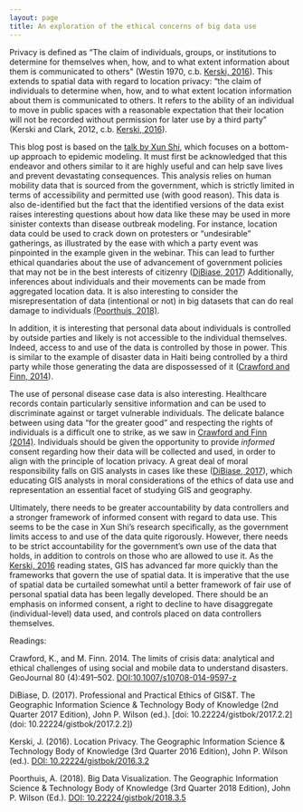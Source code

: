 ```yaml
---
layout: page
title: An exploration of the ethical concerns of big data use
---
```

Privacy is defined as “The claim of individuals, groups, or institutions to determine for themselves when, how, and to what extent information about them is communicated to others" (Westin 1970, c.b. [Kerski, 2016](https://gistbok.ucgis.org/bok-topics/location-privacy)). This extends to spatial data with regard to location privacy: “the claim of individuals to determine when, how, and to what extent location information about them is communicated to others. It refers to the ability of an individual to move in public spaces with a reasonable expectation that their location will not be recorded without permission for later use by a third party” (Kerski and Clark, 2012, c.b. [Kerski, 2016](https://gistbok.ucgis.org/bok-topics/location-privacy)).

This blog post is based on the [talk by Xun Shi](https://aag-geospatialfellows-series.secure-platform.com/a/solicitations/16/sessiongallery/246), which focuses on a bottom-up approach to epidemic modeling. It must first be acknowledged that this endeavor and others similar to it are highly useful and can help save lives and prevent devastating consequences. This analysis relies on human mobility data that is sourced from the government, which is strictly limited in terms of accessibility and permitted use (with good reason). This data is also de-identified but the fact that the identified versions of the data exist raises interesting questions about how data like these may be used in more sinister contexts than disease outbreak modeling. For instance, location data could be used to crack down on protesters or “undesirable” gatherings, as illustrated by the ease with which a party event was pinpointed in the example given in the webinar. This can lead to further ethical quandaries about the use of advancement of government policies that may not be in the best interests of citizenry ([DiBiase, 2017](https://gistbok.ucgis.org/bok-topics/professional-and-practical-ethics-gist)) Additionally, inferences about individuals and their movements can be made from aggregated location data. It is also interesting to consider the misrepresentation of data (intentional or not) in big datasets that can do real damage to individuals [(Poorthuis, 2018)](https://gistbok.ucgis.org/bok-topics/big-data-visualization#Challenges).

In addition, it is interesting that personal data about individuals is controlled by outside parties and likely is not accessible to the individual themselves. Indeed, access to and use of the data is controlled by those in power. This is similar to the example of disaster data in Haiti being controlled by a third party while those generating the data are dispossessed of it ([Crawford and Finn, 2014](DOI:10.1007/s10708-014-9597-z)).

The use of personal disease case data is also interesting. Healthcare records contain particularly sensitive information and can be used to discriminate against or target vulnerable individuals. The delicate balance between using data “for the greater good” and respecting the rights of individuals is a difficult one to strike, as we saw in [Crawford and Finn (2014)](DOI:10.1007/s10708-014-9597-z). Individuals should be given the opportunity to provide _informed_ consent regarding how their data will be collected and used, in order to align with the principle of location privacy. A great deal of moral responsibility falls on GIS analysts in cases like these ([DiBiase, 2017](https://gistbok.ucgis.org/bok-topics/professional-and-practical-ethics-gist)), which educating GIS analysts in moral considerations of the ethics of data use and representation an essential facet of studying GIS and geography. 

Ultimately, there needs to be greater accountability by data controllers and a stronger framework of informed consent with regard to data use. This seems to be the case in Xun Shi’s research specifically, as the government limits access to and use of the data quite rigorously. However, there needs to be strict accountability for the government’s own use of the data that holds, in addition to controls on those who are allowed to use it. As the [Kerski, 2016](https://gistbok.ucgis.org/bok-topics/location-privacy) reading states, GIS has advanced far more quickly than the frameworks that govern the use of spatial data. It is imperative that the use of spatial data be curtailed somewhat until a better framework of fair use of personal spatial data has been legally developed. There should be an emphasis on informed consent, a right to decline to have disaggregate (individual-level) data used, and controls placed on data controllers themselves.

Readings:

Crawford, K., and M. Finn. 2014. The limits of crisis data: analytical and ethical challenges of using social and mobile data to understand disasters. GeoJournal 80 (4):491–502. [DOI:10.1007/s10708-014-9597-z](DOI:10.1007/s10708-014-9597-z)

DiBiase, D. (2017). Professional and Practical Ethics of GIS&T. The Geographic Information Science & Technology Body of Knowledge (2nd Quarter 2017 Edition), John P. Wilson (ed.). [doi: 10.22224/gistbok/2017.2.2](doi: 10.22224/gistbok/2017.2.2])

Kerski, J. (2016). Location Privacy. The Geographic Information Science & Technology Body of Knowledge (3rd Quarter 2016 Edition), John P. Wilson (ed.). [DOI: 10.22224/gistbok/2016.3.2](DOI: 10.22224/gistbok/2016.3.2)

Poorthuis, A. (2018). Big Data Visualization. The Geographic Information Science & Technology Body of Knowledge (3rd Quarter 2018 Edition), John P. Wilson (Ed.). [DOI: 10.22224/gistbok/2018.3.5](DOI: 10.22224/gistbok/2018.3.5)
